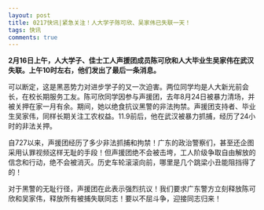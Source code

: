 ```yaml
---
layout: post
title: 0217快讯|紧急关注！人大学子陈可欣、吴家伟已失联一天！
tags: 快讯
comments: true
---
```


**2月16日上午，人大学子、佳士工人声援团成员陈可欣和人大毕业生吴家伟在武汉失联。上午10时左右，他们发出了最后一条消息。**

可以断定，这是黑恶势力对进步学子的又一次迫害。两位同学均是人大新光前会长，在校长期服务工友。陈可欣同学因参与声援团，去年8月24日被暴力清场，并被关押在家一月有余。期间，她以绝食抗议黑警的非法拘禁。声援团支持者、毕业生吴家伟，同样长期关注工农权益。11.9前后，他在武汉被暴力抓捕，经历了24小时的非法关押。

自727以来，声援团经历了多少非法抓捕和拘禁！广东的政治警察们，甚至还企图采用认罪视频这样无耻的手段！但声援团绝不会被击垮，工人阶级争取自由解放的信念和行动，绝不会被消灭。历史车轮滚滚向前，哪里是几个跳梁小丑能阻挡得了的！

对于黑警的无耻行径，声援团在此表示强烈抗议！我们要求广东警方立刻释放陈可欣和吴家伟，释放所有被捕失联同志！要以不屈斗争，迎接同志归来！
